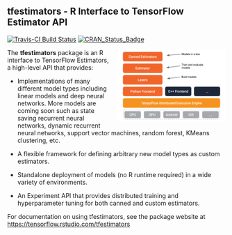 ## tfestimators - R Interface to TensorFlow Estimator API

[![Travis-CI Build Status](https://travis-ci.org/rstudio/tfestimators.svg?branch=master)](https://travis-ci.org/rstudio/tfestimators) 
[![CRAN\_Status\_Badge](https://www.r-pkg.org/badges/version/tfestimators)](https://cran.r-project.org/package=tfestimators) 

<img src="vignettes/images/tensorflow-architecture.png" align="right" width="50%" style="margin-left: 15px;">

The **tfestimators** package is an R interface to TensorFlow Estimators, a high-level API that provides:

- Implementations of many different model types including linear models and deep neural networks. More models are coming soon such as state saving recurrent neural networks, dynamic recurrent neural networks, support vector machines, random forest, KMeans clustering, etc. 

- A flexible framework for defining arbitrary new model types as custom estimators.

- Standalone deployment of models (no R runtime required) in a wide variety of environments.

- An Experiment API that provides distributed training and hyperparameter tuning for both canned and custom estimators.

For documentation on using tfestimators, see the package website at <https://tensorflow.rstudio.com/tfestimators>

